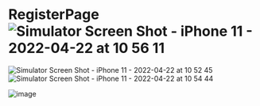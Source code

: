 # RegisterPage![Simulator Screen Shot - iPhone 11 - 2022-04-22 at 10 56 11](https://user-images.githubusercontent.com/81331435/164643853-c88cc65b-8337-4c76-8895-bd4a4efacd49.png)
![Simulator Screen Shot - iPhone 11 - 2022-04-22 at 10 52 45](https://user-images.githubusercontent.com/81331435/164643891-9b1e953f-65d0-435b-b9b9-2499be87fea5.png)
![Simulator Screen Shot - iPhone 11 - 2022-04-22 at 10 54 44](https://user-images.githubusercontent.com/81331435/164643939-fd08f40a-03ef-40f3-abe6-87de8c0c5c1c.png)

![image](https://user-images.githubusercontent.com/81331435/164685145-4d615923-0823-4068-8ed2-869046281201.png)

